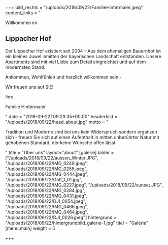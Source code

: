 +++
bild_rechts = "/uploads/2018/09/22/FamilieHintermaier.jpeg"
content_links = "<p>Willkommen im </p><h2>Lippacher Hof</h2><p>Der Lippacher Hof existiert seit 2004 - Aus dem ehemaligen Bauernhof ist ein kleines Juwel inmitten der bayerischen Landschaft entstanden. Unsere Apartments sind mit viel Liebe zum Detail eingreichtet und auf dem modernsten Stand.  </p><p>Ankommen, Wohlfühlen und herzlich willkommen sein - </p><p>Wir freuen uns auf SIE!</p><p>Ihre </p><p>Familie Hintermaier</p>"
date = "2018-09-22T09:29:35+00:00"
headerbild = "/uploads/2018/09/22/head_about.jpg"
motto = "<p>Tradition und Moderne sind bei uns kein Widerspruch sondern ergänzen sich - freuen Sie sich auf einen Aufenthalt in mitten unberührter Natur mit gehobenen Standard, der keine Wünsche offen lässt.</p>"
title = "Über uns"
layout="about"
[galerie]
bilder = ["/uploads/2018/09/22/aussen_Winter.JPG", "/uploads/2018/09/22/IMG_0249.jpeg", "/uploads/2018/09/22/IMG_0255.jpeg", "/uploads/2018/09/22/IMG_0444.jpeg", "/uploads/2018/09/22/Golf_1_01.jpg", "/uploads/2018/09/22/IMG_0227.jpeg", "/uploads/2018/09/22/sunset.JPG", "/uploads/2018/09/22/IMG_0284.jpg", "/uploads/2018/09/22/IMG_0431.jpeg", "/uploads/2018/09/22/DJI_0054.jpeg", "/uploads/2018/09/22/IMG_0466.jpeg", "/uploads/2018/09/22/IMG_0464.jpeg", "/uploads/2018/09/22/DJI_0026.jpeg"]
hintergrund = "/uploads/2018/09/22/hintergrundbild_galerie-1.jpg"
titel = "Galerie"
[menu.main]
weight = 5

+++
